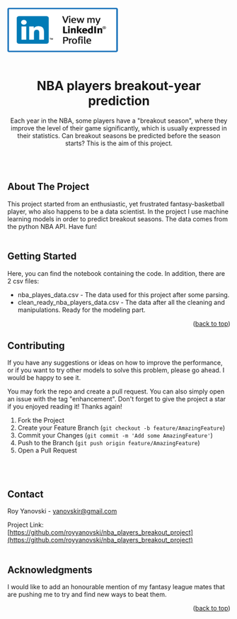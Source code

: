 <!-- Improved compatibility of back to top link: See: https://github.com/othneildrew/Best-README-Template/pull/73 -->
<a name="readme-top"></a>

<a href="https://linkedin.com/in/roy-yanovski/"><img src="https://github.com/royyanovski/ITC_Hackthon/blob/master/245523.png" width="250" height="100"></a>
<br/>
<br/>

<h1 align="center">NBA players breakout-year prediction</h1>


  <p align="center">
    Each year in the NBA, some players have a "breakout season", where they improve the level of their game significantly, which is usually expressed in their statistics. Can breakout seasons be predicted before the season starts? This is the aim of this project.
  </p>
</div>
<br/>
<br/>

<!-- ABOUT THE PROJECT -->
## About The Project

This project started from an enthusiastic, yet frustrated fantasy-basketball player, who also happens to be a data scientist.
In the project I use machine learning models in order to predict breakout seasons. The data comes from the python NBA API.
Have fun!
<br/>
<br/>

<!-- GETTING STARTED -->
## Getting Started

Here, you can find the notebook containing the code.
In addition, there are 2 csv files:
* nba_playes_data.csv - The data used for this project after some parsing.
* clean_ready_nba_players_data.csv - The data after all the cleaning and manipulations. Ready for the modeling part.

<p align="right">(<a href="#readme-top">back to top</a>)</p>



<!-- CONTRIBUTING -->
## Contributing

If you have any suggestions or ideas on how to improve the performance, or if you want to try other models to solve this problem, please go ahead. I would be happy to see it.

You may fork the repo and create a pull request. You can also simply open an issue with the tag "enhancement".
Don't forget to give the project a star if you enjoyed reading it! Thanks again!

1. Fork the Project
2. Create your Feature Branch (`git checkout -b feature/AmazingFeature`)
3. Commit your Changes (`git commit -m 'Add some AmazingFeature'`)
4. Push to the Branch (`git push origin feature/AmazingFeature`)
5. Open a Pull Request
<br/>
<br/>

<!-- CONTACT -->
## Contact

Roy Yanovski - yanovskir@gmail.com

Project Link: [https://github.com/royyanovski/nba_players_breakout_project](https://github.com/royyanovski/nba_players_breakout_project)
<br/>
<br/>

<!-- ACKNOWLEDGMENTS -->
## Acknowledgments

I would like to add an honourable mention of my fantasy league mates that are pushing me to try and find new ways to beat them.

<p align="right">(<a href="#readme-top">back to top</a>)</p>
